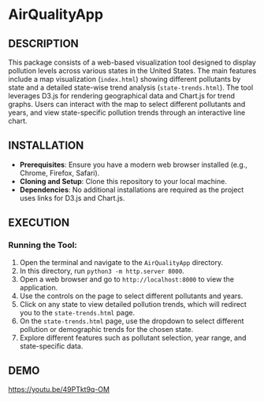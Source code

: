 # AirQualityApp

## DESCRIPTION
This package consists of a web-based visualization tool designed to display pollution levels across various states in the United States. The main features include a map visualization (`index.html`) showing different pollutants by state and a detailed state-wise trend analysis (`state-trends.html`). The tool leverages D3.js for rendering geographical data and Chart.js for trend graphs. Users can interact with the map to select different pollutants and years, and view state-specific pollution trends through an interactive line chart.

## INSTALLATION
- **Prerequisites**: Ensure you have a modern web browser installed (e.g., Chrome, Firefox, Safari).
- **Cloning and Setup**: Clone this repository to your local machine.
- **Dependencies**: No additional installations are required as the project uses links for D3.js and Chart.js.

## EXECUTION
### Running the Tool:
1. Open the terminal and navigate to the `AirQualityApp` directory.
2. In this directory, run `python3 -m http.server 8000`.
3. Open a web browser and go to `http://localhost:8000` to view the application.
4. Use the controls on the page to select different pollutants and years.
5. Click on any state to view detailed pollution trends, which will redirect you to the `state-trends.html` page.
6. On the `state-trends.html` page, use the dropdown to select different pollution or demographic trends for the chosen state.
7. Explore different features such as pollutant selection, year range, and state-specific data.

## DEMO
https://youtu.be/49PTkt9q-OM